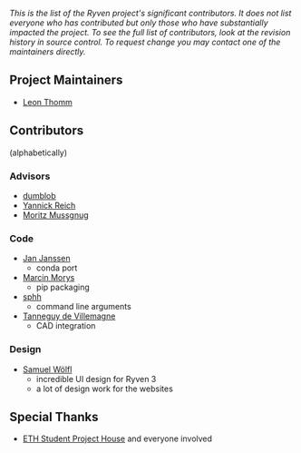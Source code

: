 *This is the list of the Ryven project's significant contributors. It does not list everyone who has contributed but only those who have substantially impacted the project. To see the full list of contributors, look at the revision history in source control. To request change you may contact one of the maintainers directly.*

## Project Maintainers

- [Leon Thomm](https://github.com/leon-thomm)

## Contributors

(alphabetically)

### Advisors

- [dumblob](https://github.com/dumblob)
- [Yannick Reich](https://github.com/yannick-reich)
- [Moritz Mussgnug](https://www.linkedin.com/in/moritz-mussgnug-053b7b198/)

### Code

- [Jan Janssen](https://github.com/jan-janssen)
    - conda port
- [Marcin Morys](https://github.com/mmorys)
    - pip packaging
- [sphh](https://github.com/sphh)
    - command line arguments
- [Tanneguy de Villemagne](https://github.com/Tanneguydv)
    - CAD integration

### Design

- [Samuel Wölfl](https://github.com/samuelwoelfl)
    - incredible UI design for Ryven 3
    - a lot of design work for the websites

## Special Thanks

- [ETH Student Project House](https://sph.ethz.ch) and everyone involved

